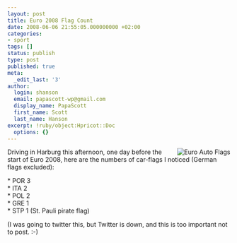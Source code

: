 ```yaml
---
layout: post
title: Euro 2008 Flag Count
date: 2008-06-06 21:55:05.000000000 +02:00
categories:
- sport
tags: []
status: publish
type: post
published: true
meta:
  _edit_last: '3'
author:
  login: shanson
  email: papascott-wp@gmail.com
  display_name: PapaScott
  first_name: Scott
  last_name: Hanson
excerpt: !ruby/object:Hpricot::Doc
  options: {}
---
```

<p><img src="https://www.papascott.de/wordpress/wp-content/uploads/2008/06/emcarflags.jpg" alt="Euro Auto Flags" align="right" />Driving in Harburg this afternoon, one day before the start of Euro 2008, here are the numbers of car-flags I noticed (German flags excluded):</p>
<p>* POR 3<br />
* ITA 2<br />
* POL 2<br />
* GRE 1<br />
* STP 1 (St. Pauli pirate flag)</p>
<p>(I was going to twitter this, but Twitter is down, and this is too important not to post. :-)</p>
